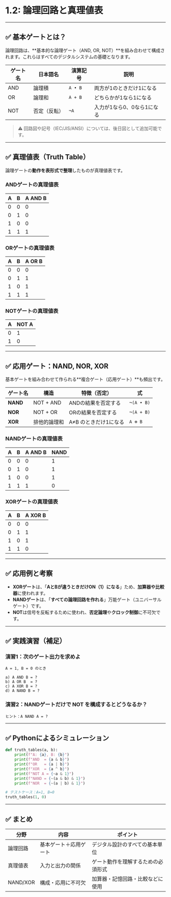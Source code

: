 
# 1.2: 論理回路と真理値表

---

## ✅ 基本ゲートとは？

論理回路は、**基本的な論理ゲート（AND, OR, NOT）**を組み合わせて構成されます。これらはすべてのデジタルシステムの基礎となります。

| ゲート名  | 日本語名   | 演算記号 | 説明                         |
|-----------|------------|----------|------------------------------|
| AND       | 論理積     | `A • B`  | 両方が1のときだけ1になる     |
| OR        | 論理和     | `A + B`  | どちらかが1なら1になる       |
| NOT       | 否定（反転）| `¬A`     | 入力が1なら0、0なら1になる   |

> ⚠️ 回路図や記号（IEC/JIS/ANSI）については、後日図として追加可能です。

---

## ✅ 真理値表（Truth Table）

論理ゲートの**動作を表形式で整理**したものが真理値表です。

### ANDゲートの真理値表

| A | B | A AND B |
|---|---|----------|
| 0 | 0 |    0     |
| 0 | 1 |    0     |
| 1 | 0 |    0     |
| 1 | 1 |    1     |

### ORゲートの真理値表

| A | B | A OR B |
|---|---|---------|
| 0 | 0 |   0     |
| 0 | 1 |   1     |
| 1 | 0 |   1     |
| 1 | 1 |   1     |

### NOTゲートの真理値表

| A | NOT A |
|---|--------|
| 0 |   1    |
| 1 |   0    |

---

## ✅ 応用ゲート：NAND, NOR, XOR

基本ゲートを組み合わせて作られる**複合ゲート（応用ゲート）**も頻出です。

| ゲート名  | 構造           | 特徴（否定）                | 式             |
|-----------|----------------|-----------------------------|----------------|
| **NAND**  | NOT + AND      | ANDの結果を否定する         | `¬(A • B)`     |
| **NOR**   | NOT + OR       | ORの結果を否定する          | `¬(A + B)`     |
| **XOR**   | 排他的論理和   | A≠B のときだけ1になる       | `A ⊕ B`        |

### NANDゲートの真理値表

| A | B | A AND B | NAND |
|---|---|----------|------|
| 0 | 0 |    0     |  1   |
| 0 | 1 |    0     |  1   |
| 1 | 0 |    0     |  1   |
| 1 | 1 |    1     |  0   |

### XORゲートの真理値表

| A | B | A XOR B |
|---|---|----------|
| 0 | 0 |    0     |
| 0 | 1 |    1     |
| 1 | 0 |    1     |
| 1 | 1 |    0     |

---

## ✅ 応用例と考察

- **XORゲート**は、「**AとBが違うときだけON（1）になる**」ため、**加算器や比較器**に使われます。
- **NANDゲート**は、「**すべての論理回路を作れる**」万能ゲート（ユニバーサルゲート）です。
- **NOT**は信号を反転するために使われ、**否定論理**や**クロック制御**に不可欠です。

---

## ✅ 実践演習（補足）

### 演習1：次のゲート出力を求めよ

```
A = 1, B = 0 のとき

a) A AND B = ?
b) A OR B  = ?
c) A XOR B = ?
d) A NAND B = ?
```

### 演習2：NANDゲートだけで NOT を構成するとどうなるか？

```
ヒント：A NAND A = ?
```

---

## ✅ Pythonによるシミュレーション

```python
def truth_tables(a, b):
    print(f"A: {a}, B: {b}")
    print(f"AND  = {a & b}")
    print(f"OR   = {a | b}")
    print(f"XOR  = {a ^ b}")
    print(f"NOT A = {~a & 1}")
    print(f"NAND = {~(a & b) & 1}")
    print(f"NOR  = {~(a | b) & 1}")

# テストケース：A=1, B=0
truth_tables(1, 0)
```

---

## ✅ まとめ

| 分野      | 内容                 | ポイント                          |
|-----------|----------------------|-----------------------------------|
| 論理回路  | 基本ゲート＋応用ゲート | デジタル設計のすべての基本単位     |
| 真理値表  | 入力と出力の関係     | ゲート動作を理解するための必須形式 |
| NAND/XOR | 構成・応用に不可欠   | 加算器・記憶回路・比較などに使用  |


